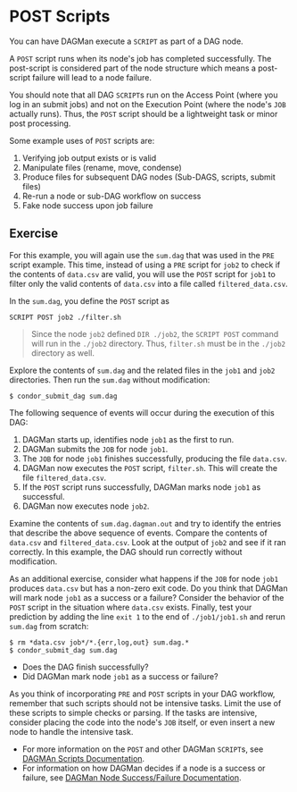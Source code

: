 # POST Scripts

You can have DAGMan execute a `SCRIPT` as part of a DAG node.

A `POST` script runs when its node's job has completed successfully. 
The post-script is considered part of the node structure which means a 
post-script failure will lead to a node failure.

You should note that all DAG `SCRIPT`s run on the Access Point
(where you log in an submit jobs) and not on the Execution Point 
(where the node's `JOB` actually runs).
Thus, the `POST` script should be a lightweight task or minor post processing. 

Some example uses of `POST` scripts are:

1. Verifying job output exists or is valid
2. Manipulate files (rename, move, condense)
3. Produce files for subsequent DAG nodes (Sub-DAGS, scripts, submit files)
4. Re-run a node or sub-DAG workflow on success
5. Fake node success upon job failure

## Exercise

For this example, you will again use the `sum.dag` that was used in the `PRE` script
example. This time, instead of using a `PRE` script for `job2` to check if the contents of
`data.csv` are valid, you will use the `POST` script for `job1` to filter only the valid contents
of `data.csv` into a file called `filtered_data.csv`. 

In the `sum.dag`, you define the `POST` script as

```
SCRIPT POST job2 ./filter.sh
```

> Since the node `job2` defined `DIR ./job2`, the `SCRIPT POST` command will run in
> the `./job2` directory. Thus, `filter.sh` must be in the `./job2` directory as well.

Explore the contents of `sum.dag` and the related files in the `job1` and `job2` directories.
Then run the `sum.dag` without modification:

```
$ condor_submit_dag sum.dag
```

The following sequence of events will occur during the execution of this DAG:

1. DAGMan starts up, identifies node `job1` as the first to run.
2. DAGMan submits the `JOB` for node `job1`.
3. The `JOB` for node `job1` finishes successfully, producing the file `data.csv`. 
4. DAGMan now executes the `POST` script, `filter.sh`. This will create the file `filtered_data.csv`.
5. If the `POST` script runs successfully, DAGMan marks node `job1` as successful.
6. DAGMan now executes node `job2`.

Examine the contents of `sum.dag.dagman.out` and try to identify the entries that describe 
the above sequence of events. Compare the contents of `data.csv` and `filtered_data.csv`.
Look at the output of `job2` and see if it ran correctly. In this example, the DAG should run correctly 
without modification. 

As an additional exercise, consider what happens if the `JOB` for node `job1` produces `data.csv` 
but has a non-zero exit code. Do you think that DAGMan will mark node `job1` as a success or a failure?
Consider the behavior of the `POST` script in the situation where `data.csv` exists. Finally, test your
prediction by adding the line `exit 1` to the end of `./job1/job1.sh` and rerun `sum.dag` from scratch:

```
$ rm *data.csv job*/*.{err,log,out} sum.dag.*
$ condor_submit_dag sum.dag
```

* Does the DAG finish successfully?
* Did DAGMan mark node `job1` as a success or failure?

As you think of incorporating `PRE` and `POST` scripts in your DAG workflow, remember that such
scripts should not be intensive tasks. Limit the use of these scripts to simple checks or parsing.
If the tasks are intensive, consider placing the code into the node's `JOB` itself, or even 
insert a new node to handle the intensive task.

* For more information on the `POST` and other DAGMan `SCRIPT`s, see 
[DAGMAn Scripts Documentation](https://htcondor.readthedocs.io/en/latest/automated-workflows/dagman-scripts.html).
* For information on how DAGMan decides if a node is a success or failure, see 
[DAGMan Node Success/Failure Documentation](https://htcondor.readthedocs.io/en/latest/automated-workflows/node-pass-or-fail.html).
